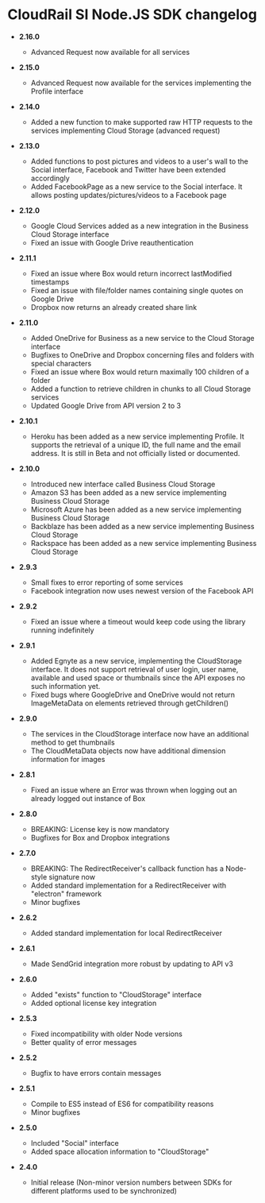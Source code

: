 # CloudRail SI Node.JS SDK changelog

* **2.16.0**
  * Advanced Request now available for all services

* **2.15.0**
  * Advanced Request now available for the services implementing the Profile interface

* **2.14.0**
  * Added a new function to make supported raw HTTP requests to the services implementing Cloud Storage (advanced request)

* **2.13.0**
  * Added functions to post pictures and videos to a user's wall to the Social interface, Facebook and Twitter have been extended accordingly
  * Added FacebookPage as a new service to the Social interface. It allows posting updates/pictures/videos to a Facebook page

* **2.12.0**
  * Google Cloud Services added as a new integration in the Business Cloud Storage interface
  * Fixed an issue with Google Drive reauthentication

* **2.11.1**
  * Fixed an issue where Box would return incorrect lastModified timestamps
  * Fixed an issue with file/folder names containing single quotes on Google Drive
  * Dropbox now returns an already created share link 

* **2.11.0**
  * Added OneDrive for Business as a new service to the Cloud Storage interface
  * Bugfixes to OneDrive and Dropbox concerning files and folders with special characters
  * Fixed an issue where Box would return maximally 100 children of a folder
  * Added a function to retrieve children in chunks to all Cloud Storage services
  * Updated Google Drive from API version 2 to 3

* **2.10.1**
  * Heroku has been added as a new service implementing Profile. 
  It supports the retrieval of a unique ID, the full name and the email address.
  It is still in Beta and not officially listed or documented.

* **2.10.0**
  * Introduced new interface called Business Cloud Storage
  * Amazon S3 has been added as a new service implementing Business Cloud Storage
  * Microsoft Azure has been added as a new service implementing Business Cloud Storage
  * Backblaze has been added as a new service implementing Business Cloud Storage
  * Rackspace has been added as a new service implementing Business Cloud Storage

* **2.9.3**
  * Small fixes to error reporting of some services
  * Facebook integration now uses newest version of the Facebook API
  
* **2.9.2**
  * Fixed an issue where a timeout would keep code using the library running indefinitely
  
* **2.9.1**
  * Added Egnyte as a new service, implementing the CloudStorage interface. 
    It does not support retrieval of user login, user name, available and 
    used space or thumbnails since the API exposes no such information yet.
  * Fixed bugs where GoogleDrive and OneDrive would not return ImageMetaData
    on elements retrieved through getChildren()
  
* **2.9.0**
  * The services in the CloudStorage interface now have an additional method to get thumbnails
  * The CloudMetaData objects now have additional dimension information for images
  
* **2.8.1**
  * Fixed an issue where an Error was thrown when logging out an already logged out instance of Box
  
* **2.8.0**
  * BREAKING: License key is now mandatory
  * Bugfixes for Box and Dropbox integrations

* **2.7.0**
  * BREAKING: The RedirectReceiver's callback function has a Node-style signature now
  * Added standard implementation for a RedirectReceiver with "electron" framework
  * Minor bugfixes
  
* **2.6.2**
  * Added standard implementation for local RedirectReceiver
  
* **2.6.1**
  * Made SendGrid integration more robust by updating to API v3
  
* **2.6.0**
  * Added "exists" function to "CloudStorage" interface
  * Added optional license key integration  
  
* **2.5.3**
  * Fixed incompatibility with older Node versions
  * Better quality of error messages  
  
* **2.5.2**
  * Bugfix to have errors contain messages  
  
* **2.5.1**
  * Compile to ES5 instead of ES6 for compatibility reasons
  * Minor bugfixes
    
* **2.5.0**
  * Included "Social" interface
  * Added space allocation information to "CloudStorage"  
  
* **2.4.0**
  * Initial release (Non-minor version numbers between SDKs for different platforms used to be synchronized)





  

  




